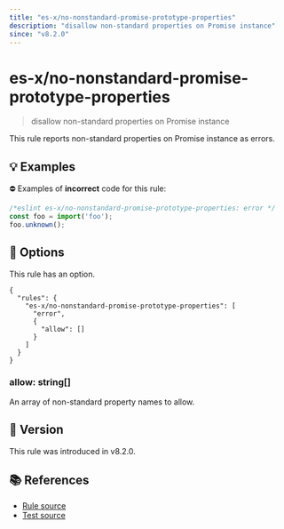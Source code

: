 ```yaml
---
title: "es-x/no-nonstandard-promise-prototype-properties"
description: "disallow non-standard properties on Promise instance"
since: "v8.2.0"
---
```


# es-x/no-nonstandard-promise-prototype-properties
> disallow non-standard properties on Promise instance

This rule reports non-standard properties on Promise instance as errors.

## 💡 Examples

⛔ Examples of **incorrect** code for this rule:

<eslint-playground type="bad">

```js
/*eslint es-x/no-nonstandard-promise-prototype-properties: error */
const foo = import('foo');
foo.unknown();
```

</eslint-playground>

## 🔧 Options

This rule has an option.

```jsonc
{
  "rules": {
    "es-x/no-nonstandard-promise-prototype-properties": [
      "error",
      {
        "allow": []
      }
    ]
  }
}
```

### allow: string[]

An array of non-standard property names to allow.

## 🚀 Version

This rule was introduced in v8.2.0.

## 📚 References

- [Rule source](https://github.com/eslint-community/eslint-plugin-es-x/blob/master/lib/rules/no-nonstandard-promise-prototype-properties.js)
- [Test source](https://github.com/eslint-community/eslint-plugin-es-x/blob/master/tests/lib/rules/no-nonstandard-promise-prototype-properties.js)
